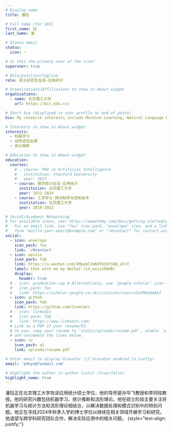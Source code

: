```yaml
---
# Display name
title: 潘钰

# Full name (for SEO)
first_name: 钰
last_name: 潘

# Status emoji
status:
  icon: 💦

# Is this the primary user of the site?
superuser: true

# Role/position/tagline
role: 硕士研究生在读-应用统计

# Organizations/Affiliations to show in About widget
organizations:
  - name: 北京理工大学
    url: https://bit.edu.cn/

# Short bio (displayed in user profile at end of posts)
bio: My research interests include Machine Learning, Natural Language Processing and Statistical Inference.

# Interests to show in About widget
interests:
  - 机器学习
  - 自然语言处理
  - 统计推断

# Education to show in About widget
education:
  courses:
    # - course: PhD in Artificial Intelligence
    #   institution: Stanford University
    #   year: 2012
    - course: 理学硕士在读-应用统计
      institution: 北京理工大学
      year: 2022-2024
    - course: 工学学士-探测制导与控制技术
      institution: 北京理工大学
      year: 2018-2022

# Social/Academic Networking
# For available icons, see: https://wowchemy.com/docs/getting-started/page-builder/#icons
#   For an email link, use "fas" icon pack, "envelope" icon, and a link in the
#   form "mailto:your-email@example.com" or "/#contact" for contact widget.
social:
  - icon: envelope
    icon_pack: fas
    link: '/#contact'
  - icon: weixin
    icon_pack: fab
    link: https://u.wechat.com/EMpemC2mKOTKCUYjWQ_oTvY
    label: Chat with me by WeChat (id_wssz10086)
    display:
      header: true
  # - icon: graduation-cap # Alternatively, use `google-scholar` icon from `ai` icon pack
  #   icon_pack: fas
  #   link: https://scholar.google.co.uk/citations?user=sIwtMXoAAAAJ
  - icon: github
    icon_pack: fab
    link: https://github.com/lovecatc
  # - icon: linkedin
  #   icon_pack: fab
  #   link: https://www.linkedin.com/
  # Link to a PDF of your resume/CV.
  # To use: copy your resume to `static/uploads/resume.pdf`, enable `ai` icons in `params.yaml`,
  # and uncomment the lines below.
  - icon: cv
    icon_pack: ai
    link: uploads/resume.pdf

# Enter email to display Gravatar (if Gravatar enabled in Config)
email: 'p4nyu@foxmail.com'

# Highlight the author in author lists? (true/false)
highlight_name: true
---
```


<!-- Alice Wu is a professor of artificial intelligence at the Stanford AI Lab. Her research interests include distributed robotics, mobile computing and programmable matter. She leads the Robotic Neurobiology group, which develops self-reconfiguring robots, systems of self-organizing robots, and mobile sensor networks. -->
<!-- Yu Pan is completing his master's degree in applied statistics at Beijing Institute of Technology School of Mathematics and Statistics, where he conducts research under the supervision of Prof. Huafei Sun and Prof. Tongzhu Li. For his master's thesis, Yu is combining machine learning with statistical methods and manifold theories for data processing and pattern recognition. Yu is currently seeking a PhD position for 2024 fall entry to continue his graduate studies. He is eager to work with interdisciplinary research teams to solve pressing issues for real-world impact.  -->
潘钰正在北京理工大学攻读应用统计硕士学位，他的导师是孙华飞教授和李同柱教授。他的研究兴趣包括机器学习、统计推断和流形理论。他在硕士阶段主要关注将机器学习与统计方法和流形理论相结合，以解决数据处理和模式识别中的特别问题。他正在寻找2024年秋季入学的博士学位以继续在相关领域开展学习和研究。他渴望与跨学科研究团队合作，解决实际应用中的相关问题。
{style="text-align: justify;"}
